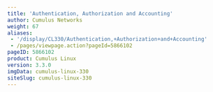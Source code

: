 ```yaml
---
title: 'Authentication, Authorization and Accounting'
author: Cumulus Networks
weight: 67
aliases:
 - '/display/CL330/Authentication,+Authorization+and+Accounting'
 - /pages/viewpage.action?pageId=5866102
pageID: 5866102
product: Cumulus Linux
version: 3.3.0
imgData: cumulus-linux-330
siteSlug: cumulus-linux-330
---
```


